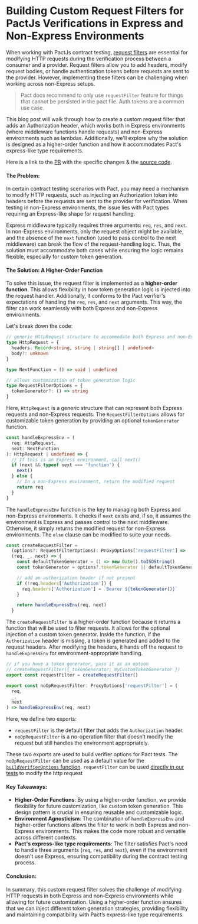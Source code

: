 # Building Custom Request Filters for PactJs Verifications in Express and Non-Express Environments

When working with PactJs contract testing, [request filters](https://docs.pact.io/implementation_guides/javascript/docs/provider#verification-options) are essential for modifying HTTP requests during the verification process between a consumer and a provider. Request filters allow you to add headers, modify request bodies, or handle authentication tokens before requests are sent to the provider. However, implementing these filters can be challenging when working across non-Express setups.

> Pact docs recommend to only use `requestFilter` feature for things that cannot be persisted in the pact file. Auth tokens are a common use case. 

This blog post will walk through how to create a custom request filter that adds an Authorization header, which works both in Express environments (where middleware functions handle requests) and non-Express environments such as lambdas. Additionally, we'll explore why the solution is designed as a higher-order function and how it accommodates Pact's express-like type requirements.

Here is a link to the [PR](https://github.com/muratkeremozcan/pact-js-example-provider/pull/97) with the specific changes & the [source code](https://github.com/muratkeremozcan/pact-js-example-provider).

#### The Problem:

In certain contract testing scenarios with Pact, you may need a mechanism to modify HTTP requests, such as injecting an Authorization token into headers before the requests are sent to the provider for verification. When testing in non-Express environments, the issue lies with Pact types requiring an Express-like shape for request handling.

Express middleware typically requires three arguments: `req`, `res`, and `next`. In non-Express environments, only the request object might be available, and the absence of the `next` function (used to pass control to the next middleware) can break the flow of the request-handling logic. Thus, the solution must accommodate both cases while ensuring the logic remains flexible, especially for custom token generation.

#### The Solution: A Higher-Order Function

To solve this issue, the request filter is implemented as a **higher-order function**. This allows flexibility in how token generation logic is injected into the request handler. Additionally, it conforms to the Pact verifier's expectations of handling the `req`, `res`, and `next` arguments. This way, the filter can work seamlessly with both Express and non-Express environments.

Let's break down the code:

```typescript
// generic HttpRequest structure to accommodate both Express and non-Express environments
type HttpRequest = {
  headers: Record<string, string | string[] | undefined>
  body?: unknown
}

type NextFunction = () => void | undefined

// allows customization of token generation logic
type RequestFilterOptions = {
  tokenGenerator?: () => string
}
```

Here, `HttpRequest` is a generic structure that can represent both Express requests and non-Express requests. The `RequestFilterOptions` allows for customizable token generation by providing an optional `tokenGenerator` function.

```typescript
const handleExpressEnv = (
  req: HttpRequest,
  next: NextFunction
): HttpRequest | undefined => {
  // If this is an Express environment, call next()
  if (next && typeof next === 'function') {
    next()
  } else {
    // In a non-Express environment, return the modified request
    return req
  }
}
```

The `handleExpressEnv` function is the key to managing both Express and non-Express environments. It checks if `next` exists and, if so, it assumes the environment is Express and passes control to the next middleware. Otherwise, it simply returns the modified request for non-Express environments. The `else` clause can be modified to suite your needs.

```typescript
const createRequestFilter =
  (options?: RequestFilterOptions): ProxyOptions['requestFilter'] =>
  (req, _, next) => {
    const defaultTokenGenerator = () => new Date().toISOString()
    const tokenGenerator = options?.tokenGenerator || defaultTokenGenerator

    // add an authorization header if not present
    if (!req.headers['Authorization']) {
      req.headers['Authorization'] = `Bearer ${tokenGenerator()}`
    }

    return handleExpressEnv(req, next)
  }
```

The `createRequestFilter` is a higher-order function because it returns a function that will be used to filter requests. It allows for the optional injection of a custom token generator. Inside the function, if the `Authorization` header is missing, a token is generated and added to the request headers. After modifying the headers, it hands off the request to `handleExpressEnv` for environment-appropriate handling.

```typescript
// if you have a token generator, pass it as an option
// createRequestFilter({ tokenGenerator: myCustomTokenGenerator })
export const requestFilter = createRequestFilter()

export const noOpRequestFilter: ProxyOptions['requestFilter'] = (
  req,
  _,
  next
) => handleExpressEnv(req, next)
```

Here, we define two exports:

- `requestFilter` is the default filter that adds the `Authorization` header.
- `noOpRequestFilter` is a no-operation filter that doesn’t modify the request but still handles the environment appropriately.

These two exports are used to build verifier options for Pact tests. The `noOpRequestFilter` can be used as a default value for the  [`buildVerifierOptions` function](https://github.com/muratkeremozcan/pact-js-example-provider/blob/main/src/test-helpers/pact-utils.ts#L70). `requestFilter` can be used [directly in our tests](https://github.com/muratkeremozcan/pact-js-example-provider/blob/main/src/provider-contract.pacttest.ts#L25) to modify the http request

#### Key Takeaways:

- **Higher-Order Functions**: By using a higher-order function, we provide flexibility for future customization, like custom token generation. This design pattern is crucial in ensuring reusable and customizable logic.
- **Environment Agnosticism**: The combination of `handleExpressEnv` and higher-order functions allows the filter to work in both Express and non-Express environments. This makes the code more robust and versatile across different contexts.
- **Pact's express-like type requirements**: The filter satisfies Pact's need to handle three arguments (`req`, `res`, and `next`), even if the environment doesn't use Express, ensuring compatibility during the contract testing process.

#### Conclusion:

In summary, this custom request filter solves the challenge of modifying HTTP requests in both Express and non-Express environments while allowing for future customization. Using a higher-order function ensures that we can inject different token generation strategies, providing flexibility and maintaining compatibility with Pact’s express-like type requirements.